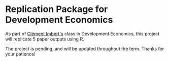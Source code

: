 # Replication Package for Development Economics

As part of [Clément Imbert's](https://sites.google.com/site/clemimbert/) class in Development Economics, this project will replicate 5 paper outputs using R. 

The project is pending, and will be updated throughout the term. Thanks for your patience!